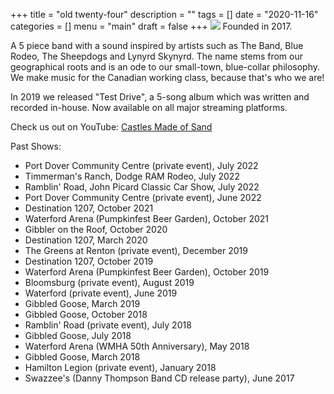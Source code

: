 +++
title = "old twenty-four"
description = ""
tags = []
date = "2020-11-16"
categories = []
menu = "main"
draft = false
+++
![](/img/oldtwentyfour/bridgeshot.png) 
Founded in 2017.

A 5 piece band with a sound inspired by artists such as The Band, Blue Rodeo, The Sheepdogs and Lynyrd Skynyrd.
The name stems from our geographical roots and is an ode to our small-town, blue-collar philosophy. We make 
music for the Canadian working class, because that's who we are!

In 2019 we released "Test Drive", a 5-song album which was written and recorded in-house.
Now available on all major streaming platforms.

Check us out on YouTube: [Castles Made of Sand](https://www.youtube.com/watch?v=J65SYgB9QeYv0)

Past Shows:
- Port Dover Community Centre (private event), July 2022 <!-- July 23, 2022 -->
- Timmerman's Ranch, Dodge RAM Rodeo, July 2022 <!-- July 16, 2022 -->
- Ramblin' Road, John Picard Classic Car Show, July 2022 <!-- July 3, 2022 -->
- Port Dover Community Centre (private event), June 2022 <!-- June 25, 2022 -->
- Destination 1207, October 2021 <!-- Pumpkinfest -->
- Waterford Arena (Pumpkinfest Beer Garden), October 2021
- Gibbler on the Roof, October 2020 <!-- Oct 17, 2020 -->
- Destination 1207, March 2020 <!-- March 14, 2020 -->
- The Greens at Renton (private event), December 2019 <!-- Dec 7, 2019 -->
- Destination 1207, October 2019 <!-- Pumpkinfest -->
- Waterford Arena (Pumpkinfest Beer Garden), October 2019
- Bloomsburg (private event), August 2019 <!--Poirier's, August 9 -->
- Waterford (private event), June 2019 <!-- Schira's, date? -->
- Gibbled Goose, March 2019
- Gibbled Goose, October 2018
- Ramblin' Road (private event), July 2018 <!-- July 21 -->
- Gibbled Goose, July 2018 <!-- Canada Day -->
- Waterford Arena (WMHA 50th Anniversary), May 2018 <!-- May 12 -->
- Gibbled Goose, March 2018
- Hamilton Legion (private event), January 2018 <!-- January 13, 2018 wedding-->
- Swazzee's (Danny Thompson Band CD release party), June 2017 <!-- June 17, 2017 -->
<!-- Drew's friend's wedding June 2017 -->
<!--WDHS 125th w/ Elliott Saturday May 20, 2017-->

